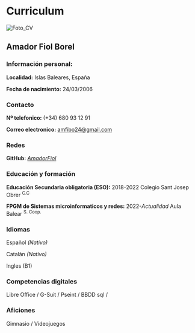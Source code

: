 # Curriculum

![Foto_CV](https://1000logos.net/wp-content/uploads/2021/05/GitHub-logo.png{width=100px})

## Amador Fiol Borel

### Información personal:

**Localidad:** Islas Baleares, España

**Fecha de nacimiento:** 24/03/2006

### Contacto

**Nº telefonico:** (+34) 680 93 12 91

**Correo electronico:** amfibo24@gmail.com

### Redes

**GitHub:** *[AmadorFiol](https://github.com/AmadorFiol)*

### Educación y formación

**Educación Secundaria obligatoria (ESO):** 2018-2022 Colegio Sant Josep Obrer <sup>C.C</sup>

**FPGM de Sistemas microinformaticos y redes:** 2022-*Actualidad* Aula Balear <sup>S. Coop.</sup>

### Idiomas

Español *(Nativo)*

Catalàn *(Nativo)*

Ingles (B1)

### Competencias digitales

Libre Office / G-Suit / Pseint / BBDD sql /

### Aficiones

Gimnasio / Videojuegos
